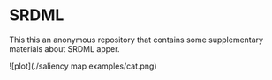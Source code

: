 # SRDML

This this an anonymous repository that contains some supplementary materials about SRDML apper.

![plot](./saliency map examples/cat.png)
